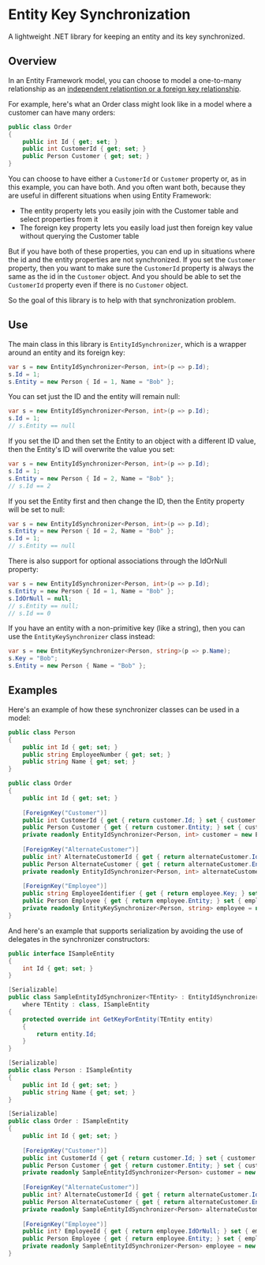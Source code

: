 # Entity Key Synchronization

A lightweight .NET library for keeping an entity and its key synchronized.


## Overview

In an Entity Framework model, you can choose to model a one-to-many relationship as an [independent relationtion or a foreign key relationship](https://msdn.microsoft.com/en-us/data/jj713564.aspx).

For example, here's what an Order class might look like in a model where a customer can have many orders:

```c#
public class Order
{
	public int Id { get; set; }
	public int CustomerId { get; set; }
	public Person Customer { get; set; }
}
```

You can choose to have either a `CustomerId` or `Customer` property or, as in this example, you can have both.  And you often want both, because they are useful in different situations when using Entity Framework:

* The entity property lets you easily join with the Customer table and select properties from it
* The foreign key property lets you easily load just then foreign key value without querying the Customer table 

But if you have both of these properties, you can end up in situations where the id and the entity properties are not synchronized.  If you set the `Customer` property, then you want to make sure the `CustomerId` property is always the same as the id in the `Customer` object.  And you should be able to set the `CustomerId` property even if there is no `Customer` object.

So the goal of this library is to help with that synchronization problem.


## Use

The main class in this library is `EntityIdSynchronizer`, which is a wrapper around an entity and its foreign key:

```c#
var s = new EntityIdSynchronizer<Person, int>(p => p.Id);
s.Id = 1;
s.Entity = new Person { Id = 1, Name = "Bob" };
```

You can set just the ID and the entity will remain null:

```c#
var s = new EntityIdSynchronizer<Person, int>(p => p.Id);
s.Id = 1;
// s.Entity == null
```

If you set the ID and then set the Entity to an object with a different ID value, then the Entity's ID will overwrite the value you set:

```c#
var s = new EntityIdSynchronizer<Person, int>(p => p.Id);
s.Id = 1;
s.Entity = new Person { Id = 2, Name = "Bob" };
// s.Id == 2
```

If you set the Entity first and then change the ID, then the Entity property will be set to null:

```c#
var s = new EntityIdSynchronizer<Person, int>(p => p.Id);
s.Entity = new Person { Id = 2, Name = "Bob" };
s.Id = 1;
// s.Entity == null
```

There is also support for optional associations through the IdOrNull property:

```c#
var s = new EntityIdSynchronizer<Person, int>(p => p.Id);
s.Entity = new Person { Id = 1, Name = "Bob" };
s.IdOrNull = null;
// s.Entity == null;
// s.Id == 0
```

If you have an entity with a non-primitive key (like a string), then you can use the `EntityKeySynchronizer` class instead:

```c#
var s = new EntityKeySynchronizer<Person, string>(p => p.Name);
s.Key = "Bob";
s.Entity = new Person { Name = "Bob" };
```

## Examples

Here's an example of how these synchronizer classes can be used in a model:

```c#
public class Person
{
	public int Id { get; set; }
	public string EmployeeNumber { get; set; }
	public string Name { get; set; }
}

public class Order
{
	public int Id { get; set; }
	
	[ForeignKey("Customer")]
	public int CustomerId { get { return customer.Id; } set { customer.Id = value; } }
	public Person Customer { get { return customer.Entity; } set { customer.Entity = value; } }
	private readonly EntityIdSynchronizer<Person, int> customer = new EntityIdSynchronizer<Person, int>(p => p.Id);
	
	[ForeignKey("AlternateCustomer")]
	public int? AlternateCustomerId { get { return alternateCustomer.IdOrNull; } set { alternateCustomer.IdOrNull = value; } }
	public Person AlternateCustomer { get { return alternateCustomer.Entity; } set { alternateCustomer.Entity = value; } }
	private readonly EntityIdSynchronizer<Person, int> alternateCustomer = new EntityIdSynchronizer<Person, int>(p => p.Id);
	
	[ForeignKey("Employee")]
	public string EmployeeIdentifier { get { return employee.Key; } set { employee.Key = value; } }
	public Person Employee { get { return employee.Entity; } set { employee.Entity = value; } }
	private readonly EntityKeySynchronizer<Person, string> employee = new EntityKeySynchronizer<Person, string>(p => p.EmployeeNumber);
}
```

And here's an example that supports serialization by avoiding the use of delegates in the synchronizer constructors:

```c#
public interface ISampleEntity
{
	int Id { get; set; }
}

[Serializable]
public class SampleEntityIdSynchronizer<TEntity> : EntityIdSynchronizerBase<TEntity, int>
    where TEntity : class, ISampleEntity
{
	protected override int GetKeyForEntity(TEntity entity)
	{
		return entity.Id;
	}
}

[Serializable]
public class Person : ISampleEntity
{
	public int Id { get; set; }
	public string Name { get; set; }
}

[Serializable]
public class Order : ISampleEntity
{
	public int Id { get; set; }
	
	[ForeignKey("Customer")]
	public int CustomerId { get { return customer.Id; } set { customer.Id = value; } }
	public Person Customer { get { return customer.Entity; } set { customer.Entity = value; } }
	private readonly SampleEntityIdSynchronizer<Person> customer = new SampleEntityIdSynchronizer<Person>();
	
	[ForeignKey("AlternateCustomer")]
	public int? AlternateCustomerId { get { return alternateCustomer.IdOrNull; } set { alternateCustomer.IdOrNull = value; } }
	public Person AlternateCustomer { get { return alternateCustomer.Entity; } set { alternateCustomer.Entity = value; } }
	private readonly SampleEntityIdSynchronizer<Person> alternateCustomer = new SampleEntityIdSynchronizer<Person>();
	
	[ForeignKey("Employee")]
	public int? EmployeeId { get { return employee.IdOrNull; } set { employee.IdOrNull = value; } }
	public Person Employee { get { return employee.Entity; } set { employee.Entity = value; } }
	private readonly SampleEntityIdSynchronizer<Person> employee = new SampleEntityIdSynchronizer<Person>();
}
```








